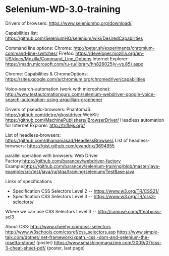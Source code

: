 # Selenium-WD-3.0-training
Drivers of browsers: https://www.seleniumhq.org/download/

Capabilities list: https://github.com/SeleniumHQ/selenium/wiki/DesiredCapabilities

Command line options:
    Chrome: http://peter.sh/experiments/chromium-command-line-switches/
    Firefox: https://developer.mozilla.org/en-US/docs/Mozilla/Command_Line_Options
    Internet Explorer: https://msdn.microsoft.com/ru-ru/library/hh826025(v=vs.85).aspx

Chrome: Capabilities & ChromeOptions: https://sites.google.com/a/chromium.org/chromedriver/capabilities

Voice-search-automation (work with microphone): http://www.testautomationguru.com/selenium-webdriver-google-voice-search-automation-using-arquillian-graphene/

Drivers of pseudo-browsers:
      PhantomJS: https://github.com/detro/ghostdriver
      WebKit: https://github.com/MachinePublishers/jBrowserDriver/
      Headless automation for Internet Explorer: http://triflejs.org/

List of headless-browsers: https://github.com/dhamaniasad/HeadlessBrowsers
List of headless-browsers: https://gist.github.com/evandrix/3694955

parallel operation with browsers:
      Web Driver Factory:https://github.com/barancev/webdriver-factory
      Example:https://github.com/barancev/selenium-training/blob/master/java-example/src/test/java/ru/stqa/training/selenium/TestBase.java

Links of specifications
- Specification CSS Selectors Level 2 -- https://www.w3.org/TR/CSS21/
- Specification CSS Selectors Level 3 -- https://www.w3.org/TR/css3-selectors/

Where we can use CSS Selectors Level 3 -- http://caniuse.com/#feat=css-sel3

About CSS:
http://www.cheetyr.com/css-selectors
http://www.w3schools.com/cssref/css_selectors.asp
https://www.simple-talk.com/dotnet/.net-framework/xpath,-css,-dom-and-selenium-the-rosetta-stone/ (poster)
https://www.smashingmagazine.com/2009/07/css-3-cheat-sheet-pdf/ (poster, last page)
